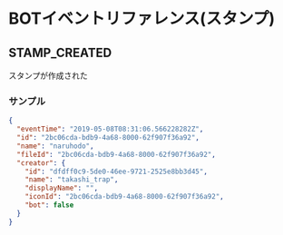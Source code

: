 # BOTイベントリファレンス(スタンプ)

## STAMP_CREATED
スタンプが作成された

### サンプル
```json
{
  "eventTime": "2019-05-08T08:31:06.566228282Z",
  "id": "2bc06cda-bdb9-4a68-8000-62f907f36a92",
  "name": "naruhodo",
  "fileId": "2bc06cda-bdb9-4a68-8000-62f907f36a92",
  "creator": {
    "id": "dfdff0c9-5de0-46ee-9721-2525e8bb3d45",
    "name": "takashi_trap",
    "displayName": "",
    "iconId": "2bc06cda-bdb9-4a68-8000-62f907f36a92",
    "bot": false
  }
}
```

